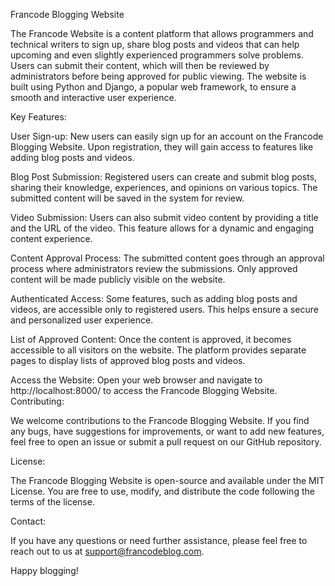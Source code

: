 Francode Blogging Website

The Francode Website is a content platform that allows programmers and technical writers to sign up, share  blog posts and videos that can help upcoming and even slightly experienced programmers solve problems. Users can submit their content, which will then be reviewed by administrators before being approved for public viewing. The website is built using Python and Django, a popular web framework, to ensure a smooth and interactive user experience.

Key Features:

User Sign-up: New users can easily sign up for an account on the Francode Blogging Website. Upon registration, they will gain access to features like adding blog posts and videos.

Blog Post Submission: Registered users can create and submit blog posts, sharing their knowledge, experiences, and opinions on various topics. The submitted content will be saved in the system for review.

Video Submission: Users can also submit video content by providing a title and the URL of the video. This feature allows for a dynamic and engaging content experience.

Content Approval Process: The submitted content goes through an approval process where administrators review the submissions. Only approved content will be made publicly visible on the website.

Authenticated Access: Some features, such as adding blog posts and videos, are accessible only to registered users. This helps ensure a secure and personalized user experience.

List of Approved Content: Once the content is approved, it becomes accessible to all visitors on the website. The platform provides separate pages to display lists of approved blog posts and videos.


Access the Website: Open your web browser and navigate to http://localhost:8000/ to access the Francode Blogging Website.
Contributing:

We welcome contributions to the Francode Blogging Website. If you find any bugs, have suggestions for improvements, or want to add new features, feel free to open an issue or submit a pull request on our GitHub repository.

License:

The Francode Blogging Website is open-source and available under the MIT License. You are free to use, modify, and distribute the code following the terms of the license.

Contact:

If you have any questions or need further assistance, please feel free to reach out to us at support@francodeblog.com.

Happy blogging!
